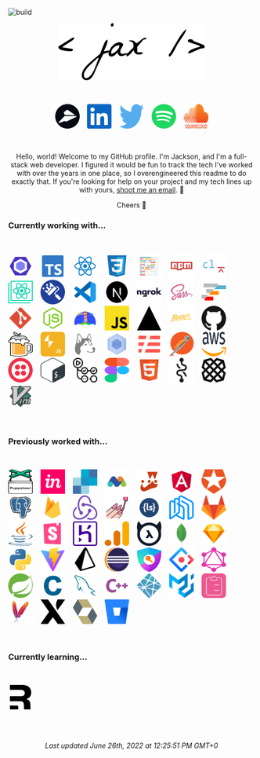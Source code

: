 ![build](https://github.com/jacksonblankenship/jacksonblankenship/actions/workflows/build.yml/badge.svg)<br/><p align=center><img src="./assets/_.svg" alt="Jackson Blankenship" width=300 /></p><br><p align=center><a href="https://flylance.com/"><img src="./assets/flylance.svg" alt="flylance" width=50 height=50 /></a>&nbsp;&nbsp;&nbsp;&nbsp;<a href="https://www.linkedin.com/in/jacksonblankenship/"><img src="./assets/linkedin.svg" alt="linkedin" width=50 height=50 /></a>&nbsp;&nbsp;&nbsp;&nbsp;<a href="https://twitter.com/env_jackson"><img src="./assets/twitter.svg" alt="twitter" width=50 height=50 /></a>&nbsp;&nbsp;&nbsp;&nbsp;<a href="https://open.spotify.com/user/1240355717?si=Vf0XhUsDRnGYHza5j5STIQ"><img src="./assets/spotify.svg" alt="spotify" width=50 height=50 /></a>&nbsp;&nbsp;&nbsp;&nbsp;<a href="https://soundcloud.com/jacksonblankenship"><img src="./assets/soundcloud.svg" alt="soundcloud" width=50 height=50 /></a></p><br><p align=center>Hello, world! Welcome to my GitHub profile. I'm Jackson, and I'm a full-stack web developer. I figured it would be fun to track the tech I've worked with over the years in one place, so I overengineered this readme to do exactly that. If you're looking for help on your project and my tech lines up with yours, <a href="mailto:jacksblan@gmail.com">shoot me an email</a>. 🚀</p><p align=center>Cheers 👋</p><h3>Currently working with...</h3><br><p ><a href="https://eslint.org/"><img src="./assets/eslint.svg" alt="eslint" width=50 height=50 /></a>&nbsp;&nbsp;&nbsp;&nbsp;<a href="https://www.typescriptlang.org/"><img src="./assets/typescript.svg" alt="typescript" width=50 height=50 /></a>&nbsp;&nbsp;&nbsp;&nbsp;<a href="https://reactjs.org/"><img src="./assets/reactts.svg" alt="reactts" width=50 height=50 /></a>&nbsp;&nbsp;&nbsp;&nbsp;<a href="https://en.wikipedia.org/wiki/CSS"><img src="./assets/css3.svg" alt="css3" width=50 height=50 /></a>&nbsp;&nbsp;&nbsp;&nbsp;<a href="https://prettier.io/"><img src="./assets/prettier.svg" alt="prettier" width=50 height=50 /></a>&nbsp;&nbsp;&nbsp;&nbsp;<a href="https://www.npmjs.com/"><img src="./assets/npm.svg" alt="npm" width=50 height=50 /></a>&nbsp;&nbsp;&nbsp;&nbsp;<a href="https://commitlint.js.org/"><img src="./assets/commitlint.svg" alt="commitlint" width=50 height=50 /></a>&nbsp;&nbsp;&nbsp;&nbsp;<a href="https://create-react-app.dev/"><img src="./assets/create-react-app.svg" alt="create-react-app" width=50 height=50 /></a>&nbsp;&nbsp;&nbsp;&nbsp;<a href="https://www.whitesourcesoftware.com/free-developer-tools/renovate/"><img src="./assets/renovate.svg" alt="renovate" width=50 height=50 /></a>&nbsp;&nbsp;&nbsp;&nbsp;<a href="https://code.visualstudio.com/"><img src="./assets/vscode.svg" alt="vscode" width=50 height=50 /></a>&nbsp;&nbsp;&nbsp;&nbsp;<a href="https://nextjs.org/"><img src="./assets/next.svg" alt="next" width=50 height=50 /></a>&nbsp;&nbsp;&nbsp;&nbsp;<a href="https://ngrok.com/"><img src="./assets/ngrok.svg" alt="ngrok" width=50 height=50 /></a>&nbsp;&nbsp;&nbsp;&nbsp;<a href="https://sass-lang.com/"><img src="./assets/sass.svg" alt="sass" width=50 height=50 /></a>&nbsp;&nbsp;&nbsp;&nbsp;<a href="https://www.ag-grid.com/"><img src="./assets/ag-grid.svg" alt="ag-grid" width=50 height=50 /></a>&nbsp;&nbsp;&nbsp;&nbsp;<a href="https://git-scm.com/"><img src="./assets/git.svg" alt="git" width=50 height=50 /></a>&nbsp;&nbsp;&nbsp;&nbsp;<a href="https://nodejs.org/en/"><img src="./assets/node.svg" alt="node" width=50 height=50 /></a>&nbsp;&nbsp;&nbsp;&nbsp;<a href="https://web.dev/"><img src="./assets/lighthouse.svg" alt="lighthouse" width=50 height=50 /></a>&nbsp;&nbsp;&nbsp;&nbsp;<a href="https://www.javascript.com/"><img src="./assets/javascript.svg" alt="javascript" width=50 height=50 /></a>&nbsp;&nbsp;&nbsp;&nbsp;<a href="https://vercel.com/"><img src="./assets/vercel.svg" alt="vercel" width=50 height=50 /></a>&nbsp;&nbsp;&nbsp;&nbsp;<a href="https://babeljs.io/"><img src="./assets/babel.svg" alt="babel" width=50 height=50 /></a>&nbsp;&nbsp;&nbsp;&nbsp;<a href="https://github.com/"><img src="./assets/github.svg" alt="github" width=50 height=50 /></a>&nbsp;&nbsp;&nbsp;&nbsp;<a href="https://brew.sh/"><img src="./assets/homebrew.svg" alt="homebrew" width=50 height=50 /></a>&nbsp;&nbsp;&nbsp;&nbsp;<a href="https://slack.dev/bolt-js"><img src="./assets/slack-bolt.svg" alt="slack-bolt" width=50 height=50 /></a>&nbsp;&nbsp;&nbsp;&nbsp;<a href="https://typicode.github.io/husky/"><img src="./assets/husky.svg" alt="husky" width=50 height=50 /></a>&nbsp;&nbsp;&nbsp;&nbsp;<a href="https://webpack.js.org/"><img src="./assets/webpack.svg" alt="webpack" width=50 height=50 /></a>&nbsp;&nbsp;&nbsp;&nbsp;<a href="https://www.serverless.com/"><img src="./assets/serverless.svg" alt="serverless" width=50 height=50 /></a>&nbsp;&nbsp;&nbsp;&nbsp;<a href="https://www.postman.com/"><img src="./assets/postman.svg" alt="postman" width=50 height=50 /></a>&nbsp;&nbsp;&nbsp;&nbsp;<a href="https://aws.amazon.com/"><img src="./assets/aws.svg" alt="aws" width=50 height=50 /></a>&nbsp;&nbsp;&nbsp;&nbsp;<a href="https://www.twilio.com/"><img src="./assets/twilio.svg" alt="twilio" width=50 height=50 /></a>&nbsp;&nbsp;&nbsp;&nbsp;<a href="https://en.wikipedia.org/wiki/Bash_(Unix_shell)"><img src="./assets/bash.svg" alt="bash" width=50 height=50 /></a>&nbsp;&nbsp;&nbsp;&nbsp;<a href="https://github.com/features/actions"><img src="./assets/actions.svg" alt="actions" width=50 height=50 /></a>&nbsp;&nbsp;&nbsp;&nbsp;<a href="https://www.figma.com/"><img src="./assets/figma.svg" alt="figma" width=50 height=50 /></a>&nbsp;&nbsp;&nbsp;&nbsp;<a href="https://en.wikipedia.org/wiki/HTML5"><img src="./assets/html5.svg" alt="html5" width=50 height=50 /></a>&nbsp;&nbsp;&nbsp;&nbsp;<a href="https://recoiljs.org/"><img src="./assets/recoil.svg" alt="recoil" width=50 height=50 /></a>&nbsp;&nbsp;&nbsp;&nbsp;<a href="https://plaid.com/"><img src="./assets/plaid.svg" alt="plaid" width=50 height=50 /></a>&nbsp;&nbsp;&nbsp;&nbsp;<a href="https://en.wikipedia.org/wiki/Vim_(text_editor)"><img src="./assets/vim.svg" alt="vim" width=50 height=50 /></a></p><br><h3>Previously worked with...</h3><br><p ><a href="https://pptr.dev/"><img src="./assets/puppeteer.svg" alt="puppeteer" width=50 height=50 /></a>&nbsp;&nbsp;&nbsp;&nbsp;<a href="https://www.invisionapp.com/"><img src="./assets/invision.svg" alt="invision" width=50 height=50 /></a>&nbsp;&nbsp;&nbsp;&nbsp;<a href="https://sendgrid.com/"><img src="./assets/sendgrid.svg" alt="sendgrid" width=50 height=50 /></a>&nbsp;&nbsp;&nbsp;&nbsp;<a href="https://matomo.org/"><img src="./assets/matomo.svg" alt="matomo" width=50 height=50 /></a>&nbsp;&nbsp;&nbsp;&nbsp;<a href="https://jestjs.io/"><img src="./assets/jest.svg" alt="jest" width=50 height=50 /></a>&nbsp;&nbsp;&nbsp;&nbsp;<a href="https://angular.io/"><img src="./assets/angular.svg" alt="angular" width=50 height=50 /></a>&nbsp;&nbsp;&nbsp;&nbsp;<a href="https://auth0.com/"><img src="./assets/auth0.svg" alt="auth0" width=50 height=50 /></a>&nbsp;&nbsp;&nbsp;&nbsp;<a href="https://www.postgresql.org/"><img src="./assets/postgresql.svg" alt="postgresql" width=50 height=50 /></a>&nbsp;&nbsp;&nbsp;&nbsp;<a href="https://firebase.google.com/"><img src="./assets/firebase.svg" alt="firebase" width=50 height=50 /></a>&nbsp;&nbsp;&nbsp;&nbsp;<a href="https://redux.js.org/"><img src="./assets/redux.svg" alt="redux" width=50 height=50 /></a>&nbsp;&nbsp;&nbsp;&nbsp;<a href="https://styled-components.com/"><img src="./assets/styled.svg" alt="styled" width=50 height=50 /></a>&nbsp;&nbsp;&nbsp;&nbsp;<a href="http://lesscss.org/"><img src="./assets/less.svg" alt="less" width=50 height=50 /></a>&nbsp;&nbsp;&nbsp;&nbsp;<a href="https://nhost.io/"><img src="./assets/nhost.svg" alt="nhost" width=50 height=50 /></a>&nbsp;&nbsp;&nbsp;&nbsp;<a href="https://about.gitlab.com/"><img src="./assets/gitlab.svg" alt="gitlab" width=50 height=50 /></a>&nbsp;&nbsp;&nbsp;&nbsp;<a href="https://en.wikipedia.org/wiki/Java_(programming_language)"><img src="./assets/java.svg" alt="java" width=50 height=50 /></a>&nbsp;&nbsp;&nbsp;&nbsp;<a href="https://storybook.js.org/"><img src="./assets/storybook.svg" alt="storybook" width=50 height=50 /></a>&nbsp;&nbsp;&nbsp;&nbsp;<a href="https://www.heroku.com/"><img src="./assets/heroku.svg" alt="heroku" width=50 height=50 /></a>&nbsp;&nbsp;&nbsp;&nbsp;<a href="https://analytics.google.com/"><img src="./assets/analytics.svg" alt="analytics" width=50 height=50 /></a>&nbsp;&nbsp;&nbsp;&nbsp;<a href="https://hasura.io/"><img src="./assets/hasura.svg" alt="hasura" width=50 height=50 /></a>&nbsp;&nbsp;&nbsp;&nbsp;<a href="https://www.mongodb.com/"><img src="./assets/mongo.svg" alt="mongo" width=50 height=50 /></a>&nbsp;&nbsp;&nbsp;&nbsp;<a href="https://www.sketch.com/"><img src="./assets/sketch.svg" alt="sketch" width=50 height=50 /></a>&nbsp;&nbsp;&nbsp;&nbsp;<a href="https://www.python.org/"><img src="./assets/python.svg" alt="python" width=50 height=50 /></a>&nbsp;&nbsp;&nbsp;&nbsp;<a href="https://vitejs.dev/"><img src="./assets/vite.svg" alt="vite" width=50 height=50 /></a>&nbsp;&nbsp;&nbsp;&nbsp;<a href="https://www.prisma.io/"><img src="./assets/prisma.svg" alt="prisma" width=50 height=50 /></a>&nbsp;&nbsp;&nbsp;&nbsp;<a href="https://www.eclipse.org/downloads/"><img src="./assets/eclipse.svg" alt="eclipse" width=50 height=50 /></a>&nbsp;&nbsp;&nbsp;&nbsp;<a href="https://next-auth.js.org/"><img src="./assets/next-auth.svg" alt="next-auth" width=50 height=50 /></a>&nbsp;&nbsp;&nbsp;&nbsp;<a href="https://ant.design/"><img src="./assets/ant.svg" alt="ant" width=50 height=50 /></a>&nbsp;&nbsp;&nbsp;&nbsp;<a href="https://graphql.org/"><img src="./assets/graphql.svg" alt="graphql" width=50 height=50 /></a>&nbsp;&nbsp;&nbsp;&nbsp;<a href="https://spring.io/"><img src="./assets/spring.svg" alt="spring" width=50 height=50 /></a>&nbsp;&nbsp;&nbsp;&nbsp;<a href="https://en.wikipedia.org/wiki/C_(programming_language)"><img src="./assets/c.svg" alt="c" width=50 height=50 /></a>&nbsp;&nbsp;&nbsp;&nbsp;<a href="https://www.mysql.com/"><img src="./assets/mysql.svg" alt="mysql" width=50 height=50 /></a>&nbsp;&nbsp;&nbsp;&nbsp;<a href="https://en.wikipedia.org/wiki/C%2B%2B"><img src="./assets/cpp.svg" alt="cpp" width=50 height=50 /></a>&nbsp;&nbsp;&nbsp;&nbsp;<a href="https://www.netlify.com/"><img src="./assets/netlify.svg" alt="netlify" width=50 height=50 /></a>&nbsp;&nbsp;&nbsp;&nbsp;<a href="https://material-ui.com/"><img src="./assets/material-ui.svg" alt="material-ui" width=50 height=50 /></a>&nbsp;&nbsp;&nbsp;&nbsp;<a href="https://react-hook-form.com/"><img src="./assets/react-hook-form.svg" alt="react-hook-form" width=50 height=50 /></a>&nbsp;&nbsp;&nbsp;&nbsp;<a href="https://maven.apache.org/"><img src="./assets/maven.svg" alt="maven" width=50 height=50 /></a>&nbsp;&nbsp;&nbsp;&nbsp;<a href="https://xstate.js.org/docs/"><img src="./assets/xstate.svg" alt="xstate" width=50 height=50 /></a>&nbsp;&nbsp;&nbsp;&nbsp;<a href="https://hibernate.org/"><img src="./assets/hibernate.svg" alt="hibernate" width=50 height=50 /></a>&nbsp;&nbsp;&nbsp;&nbsp;<a href="https://bitbucket.org/product/"><img src="./assets/bitbucket.svg" alt="bitbucket" width=50 height=50 /></a></p><br><h3>Currently learning...</h3><br><p ><a href="https://remix.run/"><img src="./assets/remix.svg" alt="remix" width=50 height=50 /></a></p><br><br><p align=center><i>Last updated June 26th, 2022 at 12:25:51 PM GMT+0</i></p>
